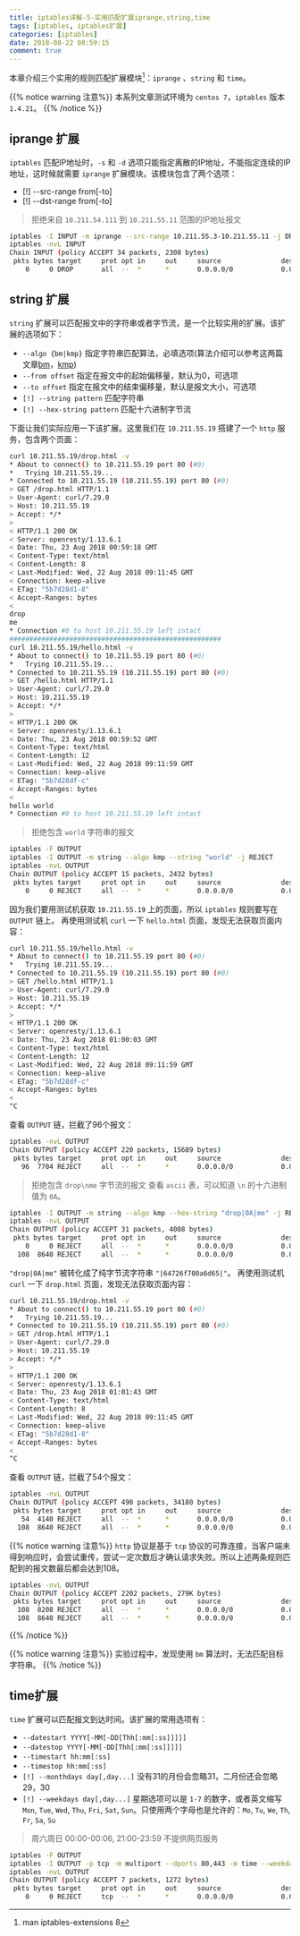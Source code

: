 ```yaml
---
title: iptables详解-5-实用匹配扩展iprange,string,time
tags: [iptables, iptables扩展]
categories: [iptables]
date: 2018-08-22 08:59:15
comment: true
---
```


本章介绍三个实用的规则匹配扩展模块[^1]：`iprange` 、`string` 和 `time`。
[^1]: man iptables-extensions 8

{{% notice warning 注意%}}
本系列文章测试环境为 `centos 7`，`iptables` 版本 `1.4.21`。
{{% /notice %}}

<!-- more -->

## iprange 扩展
`iptables` 匹配IP地址时，`-s` 和 `-d` 选项只能指定离散的IP地址，不能指定连续的IP地址，这时候就需要 `iprange` 扩展模块。该模块包含了两个选项：
- [!] --src-range from[-to]
- [!] --dst-range from[-to]

> 拒绝来自 `10.211.54.111` 到 `10.211.55.11` 范围的IP地址报文
```bash {1,2,5}
iptables -I INPUT -m iprange --src-range 10.211.55.3-10.211.55.11 -j DROP
iptables -nvL INPUT
Chain INPUT (policy ACCEPT 34 packets, 2308 bytes)
 pkts bytes target     prot opt in     out     source               destination
    0     0 DROP       all  --  *      *       0.0.0.0/0            0.0.0.0/0            source IP range 10.211.55.3-10.211.55.11
```

## string 扩展
`string` 扩展可以匹配报文中的字符串或者字节流，是一个比较实用的扩展。该扩展的选项如下：
- `--algo {bm|kmp}` 指定字符串匹配算法，必填选项(算法介绍可以参考这两篇文章[bm](http://www.ruanyifeng.com/blog/2013/05/boyer-moore_string_search_algorithm.html)，[kmp](http://www.ruanyifeng.com/blog/2013/05/Knuth%E2%80%93Morris%E2%80%93Pratt_algorithm.html))
- `--from offset` 指定在报文中的起始偏移量，默认为0，可选项
- `--to offset` 指定在报文中的结束偏移量，默认是报文大小，可选项
- `[!] --string pattern` 匹配字符串
- `[!] --hex-string pattern` 匹配十六进制字节流

下面让我们实际应用一下该扩展。这里我们在 `10.211.55.19` 搭建了一个 `http` 服务，包含两个页面：
```bash {1,21,24,43}
curl 10.211.55.19/drop.html -v                      
* About to connect() to 10.211.55.19 port 80 (#0)
*   Trying 10.211.55.19...
* Connected to 10.211.55.19 (10.211.55.19) port 80 (#0)
> GET /drop.html HTTP/1.1
> User-Agent: curl/7.29.0
> Host: 10.211.55.19
> Accept: */*
>
< HTTP/1.1 200 OK
< Server: openresty/1.13.6.1
< Date: Thu, 23 Aug 2018 00:59:18 GMT
< Content-Type: text/html
< Content-Length: 8
< Last-Modified: Wed, 22 Aug 2018 09:11:45 GMT
< Connection: keep-alive
< ETag: "5b7d28d1-8"
< Accept-Ranges: bytes
<
drop
me
* Connection #0 to host 10.211.55.19 left intact
#####################################################
curl 10.211.55.19/hello.html -v                     
* About to connect() to 10.211.55.19 port 80 (#0)
*   Trying 10.211.55.19...
* Connected to 10.211.55.19 (10.211.55.19) port 80 (#0)
> GET /hello.html HTTP/1.1
> User-Agent: curl/7.29.0
> Host: 10.211.55.19
> Accept: */*
>
< HTTP/1.1 200 OK
< Server: openresty/1.13.6.1
< Date: Thu, 23 Aug 2018 00:59:52 GMT
< Content-Type: text/html
< Content-Length: 12
< Last-Modified: Wed, 22 Aug 2018 09:11:59 GMT
< Connection: keep-alive
< ETag: "5b7d28df-c"
< Accept-Ranges: bytes
<
hello world
* Connection #0 to host 10.211.55.19 left intact
```

> 拒绝包含 `world` 字符串的报文

```bash {1,2,3,6}
iptables -F OUTPUT
iptables -I OUTPUT -m string --algo kmp --string "world" -j REJECT
iptables -nvL OUTPUT
Chain OUTPUT (policy ACCEPT 15 packets, 2432 bytes)
 pkts bytes target     prot opt in     out     source               destination
    0     0 REJECT     all  --  *      *       0.0.0.0/0            0.0.0.0/0            STRING match  "world" ALGO name kmp TO 65535 reject-with icmp-port-unreachable
```
因为我们要用测试机获取 `10.211.55.19` 上的页面，所以 `iptables` 规则要写在 `OUTPUT` 链上。
再使用测试机 `curl` 一下 `hello.html` 页面，发现无法获取页面内容：
```bash {1}
curl 10.211.55.19/hello.html -v                     
* About to connect() to 10.211.55.19 port 80 (#0)
*   Trying 10.211.55.19...
* Connected to 10.211.55.19 (10.211.55.19) port 80 (#0)
> GET /hello.html HTTP/1.1
> User-Agent: curl/7.29.0
> Host: 10.211.55.19
> Accept: */*
>
< HTTP/1.1 200 OK
< Server: openresty/1.13.6.1
< Date: Thu, 23 Aug 2018 01:00:03 GMT
< Content-Type: text/html
< Content-Length: 12
< Last-Modified: Wed, 22 Aug 2018 09:11:59 GMT
< Connection: keep-alive
< ETag: "5b7d28df-c"
< Accept-Ranges: bytes
<                       
^C
```

查看 `OUTPUT` 链，拦截了96个报文：
```bash {1,4}
iptables -nvL OUTPUT
Chain OUTPUT (policy ACCEPT 220 packets, 15689 bytes)
 pkts bytes target     prot opt in     out     source               destination
   96  7704 REJECT     all  --  *      *       0.0.0.0/0            0.0.0.0/0            STRING match  "world" ALGO name kmp TO 65535 reject-with icmp-port-unreachable
```

> 拒绝包含 `drop\nme` 字节流的报文
查看 `ascii` 表，可以知道 `\n` 的十六进制值为 `0A`。
```bash {1,2,5}
iptables -I OUTPUT -m string --algo kmp --hex-string "drop|0A|me" -j REJECT
iptables -nvL OUTPUT
Chain OUTPUT (policy ACCEPT 31 packets, 4008 bytes)
 pkts bytes target     prot opt in     out     source               destination
    0     0 REJECT     all  --  *      *       0.0.0.0/0            0.0.0.0/0            STRING match  "|64726f700a6d65|" ALGO name kmp TO 65535 reject-with icmp-port-unreachable
  108  8640 REJECT     all  --  *      *       0.0.0.0/0            0.0.0.0/0            STRING match  "world" ALGO name kmp TO 65535 reject-with icmp-port-unreachable
```
`"drop|0A|me"` 被转化成了纯字节流字符串 `"|64726f700a6d65|"`。
再使用测试机 `curl` 一下 `drop.html` 页面，发现无法获取页面内容：
```bash {1}
curl 10.211.55.19/drop.html -v                      
* About to connect() to 10.211.55.19 port 80 (#0)
*   Trying 10.211.55.19...
* Connected to 10.211.55.19 (10.211.55.19) port 80 (#0)
> GET /drop.html HTTP/1.1
> User-Agent: curl/7.29.0
> Host: 10.211.55.19
> Accept: */*
>
< HTTP/1.1 200 OK
< Server: openresty/1.13.6.1
< Date: Thu, 23 Aug 2018 01:01:43 GMT
< Content-Type: text/html
< Content-Length: 8
< Last-Modified: Wed, 22 Aug 2018 09:11:45 GMT
< Connection: keep-alive
< ETag: "5b7d28d1-8"
< Accept-Ranges: bytes
<                      
^C
```

查看 `OUTPUT` 链，拦截了54个报文：
```bash {1,4}
iptables -nvL OUTPUT
Chain OUTPUT (policy ACCEPT 490 packets, 34180 bytes)
 pkts bytes target     prot opt in     out     source               destination
   54  4140 REJECT     all  --  *      *       0.0.0.0/0            0.0.0.0/0            STRING match  "|64726f700a6d65|" ALGO name kmp TO 65535 reject-with icmp-port-unreachable
  108  8640 REJECT     all  --  *      *       0.0.0.0/0            0.0.0.0/0            STRING match  "world" ALGO name kmp TO 65535 reject-with icmp-port-unreachable
```

{{% notice warning 注意%}}
`http` 协议是基于 `tcp` 协议的可靠连接，当客户端未得到响应时，会尝试重传，尝试一定次数后才确认请求失败。所以上述两条规则匹配到的报文数最后都会达到108。
```bash
iptables -nvL OUTPUT
Chain OUTPUT (policy ACCEPT 2202 packets, 279K bytes)
 pkts bytes target     prot opt in     out     source               destination
  108  8208 REJECT     all  --  *      *       0.0.0.0/0            0.0.0.0/0            STRING match  "|64726f700a6d65|" ALGO name kmp TO 65535 reject-with icmp-port-unreachable
  108  8640 REJECT     all  --  *      *       0.0.0.0/0            0.0.0.0/0            STRING match  "world" ALGO name kmp TO 65535 reject-with icmp-port-unreachable
```
{{% /notice %}}

{{% notice warning 注意%}}
实验过程中，发现使用 `bm` 算法时，无法匹配目标字符串。
{{% /notice %}}

## time扩展
`time` 扩展可以匹配报文到达时间。该扩展的常用选项有：
- `--datestart YYYY[-MM[-DD[Thh[:mm[:ss]]]]]`
- `--datestop YYYY[-MM[-DD[Thh[:mm[:ss]]]]]`
- `--timestart hh:mm[:ss]`
- `--timestop hh:mm[:ss]`
- `[!] --monthdays day[,day...]` 没有31的月份会忽略31，二月份还会忽略29，30
- `[!] --weekdays day[,day...]` 星期选项可以是 `1-7` 的数字，或者英文缩写 `Mon`, `Tue`, `Wed`, `Thu`, `Fri`, `Sat`, `Sun`。只使用两个字母也是允许的：`Mo`, `Tu`, `We`, `Th`, `Fr`, `Sa`, `Su`

> 周六周日 00:00-00:06, 21:00-23:59 不提供网页服务

```bash {1,2,3,6}
iptables -F OUTPUT
iptables -I OUTPUT -p tcp -m multiport --dports 80,443 -m time --weekdays Sa,Su --timestart 21:00  --timestop 06:00 -j REJECT
iptables -nvL OUTPUT
Chain OUTPUT (policy ACCEPT 7 packets, 1272 bytes)
 pkts bytes target     prot opt in     out     source               destination
    0     0 REJECT     tcp  --  *      *       0.0.0.0/0            0.0.0.0/0            multiport dports 80,443 TIME from 21:00:00 to 06:00:00 on Sat,Sun UTC reject-with icmp-port-unreachable
```
